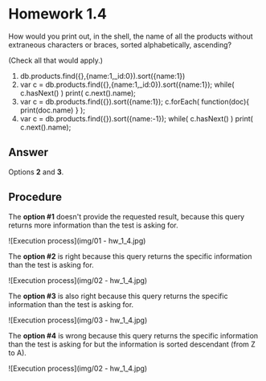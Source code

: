 # Homework 1.4

How would you print out, in the shell, the name of all the products without extraneous characters or braces, sorted alphabetically, ascending?

(Check all that would apply.)

1. db.products.find({},{name:1,_id:0}).sort({name:1})
2. var c = db.products.find({},{name:1,_id:0}).sort({name:1}); while( c.hasNext() ) print( c.next().name);
3. var c = db.products.find({}).sort({name:1}); c.forEach( function(doc){ print(doc.name) } );
4. var c = db.products.find({}).sort({name:-1}); while( c.hasNext() ) print( c.next().name);

## Answer
Options **2** and **3**.

## Procedure
The **option #1** doesn't provide the requested result, because this query returns more information than the test is asking for.

![Execution process](img/01 - hw_1_4.jpg)

The **option #2** is right because this query returns the specific information than the test is asking for.

![Execution process](img/02 - hw_1_4.jpg)

The **option #3** is also right because this query returns the specific information than the test is asking for.

![Execution process](img/03 - hw_1_4.jpg)

The **option #4** is wrong because this query returns the specific information than the test is asking for but the information is sorted descendant (from Z to A).

![Execution process](img/02 - hw_1_4.jpg)
